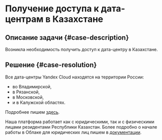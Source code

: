 # Получение доступа к дата-центрам в Казахстане


## Описание задачи {#case-description}

Возникла необходимость получить доступ к дата-центру в Казахстане.

## Решение {#case-resolution}

Все дата-центры Yandex Cloud находятся на территории России:

* во Владимирской,
* в Рязанской,
* в Московской,
* и в Калужской областях.

Подробнее пишем [здесь](../../../overview/concepts/geo-scope).

Наша платформа работает как с юридическими, так и с физическими лицами резидентами Республики Казахстан. Более подробно о начале работы в Облаке для юридических лиц пишем в [документации](../../../getting-started/legal-entity/registration).
